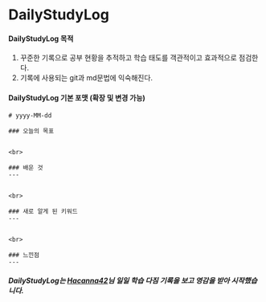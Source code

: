 # DailyStudyLog

#### DailyStudyLog 목적

1. 꾸준한 기록으로 공부 현황을 추적하고 학습 태도를 객관적이고 효과적으로 점검한다.
2. 기록에 사용되는 git과 md문법에 익숙해진다.

#### DailyStudyLog 기본 포맷 (확장 및 변경 가능)
	# yyyy-MM-dd

	### 오늘의 목표


	<br>

	### 배운 것
	---


	<br>

	### 새로 알게 된 키워드
	---
	

	<br>

	### 느낀점
	---


##### DailyStudyLog는 [Hacanna42](https://github.com/Hacanna42/acmicpc-study, "GitHub link")님 일일 학습 다짐 기록을 보고 영감을 받아 시작했습니다.
